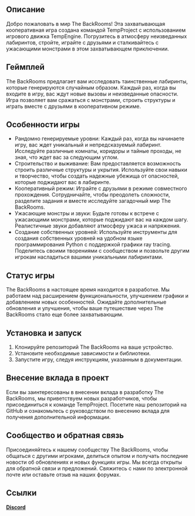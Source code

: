 ## Описание

Добро пожаловать в мир The BackRooms! Эта захватывающая кооперативная игра создана командой TempProject с использованием игрового движка TempEngine. Погрузитесь в атмосферу неизведанных лабиринтов, стройте, играйте с друзьями и сталкивайтесь с ужасающими монстрами в этом захватывающем приключении.

## Геймплей

The BackRooms предлагает вам исследовать таинственные лабиринты, которые генерируются случайным образом. Каждый раз, когда вы входите в игру, вас ждут новые вызовы и неизведанные опасности. Игра позволяет вам сражаться с монстрами, строить структуры и играть вместе с друзьями в кооперативном режиме.

## Особенности игры

- Рандомно генерируемые уровни: Каждый раз, когда вы начинаете игру, вас ждет уникальный и непредсказуемый лабиринт. Исследуйте различные комнаты, коридоры и тайные проходы, не зная, что ждет вас за следующим углом.
- Строительство и выживание: Вам предоставляется возможность строить различные структуры и укрытия. Используйте свои навыки и творчество, чтобы создать надежные убежища от опасностей, которые поджидают вас в лабиринте.
- Кооперативный режим: Играйте с друзьями в режиме совместного прохождения. Сотрудничайте, чтобы преодолеть сложности, разделите задания и вместе исследуйте загадочный мир The BackRooms.
- Ужасающие монстры и звуки: Будьте готовы к встрече с ужасающими монстрами, которые поджидают вас на каждом шагу. Реалистичные звуки добавляют атмосферу ужаса и напряжения.
- Создание собственных уровней: Используйте инструменты для создания собственных уровней на удобном языке программирования Python с поддержкой графики ray tracing. Поделитесь своими творениями с сообществом и позвольте другим игрокам насладиться вашими уникальными лабиринтами.

## Статус игры

The BackRooms в настоящее время находится в разработке. Мы работаем над расширением функциональности, улучшением графики и добавлением новых особенностей. Ожидайте дополнительные обновления и улучшения, чтобы ваше путешествие через The BackRooms стало еще более захватывающим.

## Установка и запуск

1. Клонируйте репозиторий The BackRooms на ваше устройство.
2. Установите необходимые зависимости и библиотеки.
3. Запустите игру, следуя инструкциям, указанным в документации.

## Внесение вклада в проект

Если вы заинтересованы в внесении вклада в разработку The BackRooms, мы приветствуем новых разработчиков, чтобы присоединиться к команде TempProject. Посетите наш репозиторий на GitHub и ознакомьтесь с руководством по внесению вклада для получения дополнительной информации.

## Сообщество и обратная связь

Присоединяйтесь к нашему сообществу The BackRooms, чтобы общаться с другими игроками, делиться опытом и получать последние новости об обновлениях и новых функциях игры. Мы всегда открыты для обратной связи и предложений. Свяжитесь с нами по электронной почте или оставьте отзыв на наших форумах.

## Ссылки 
[**Discord**](https://discord.gg/HSH52cfxJX)